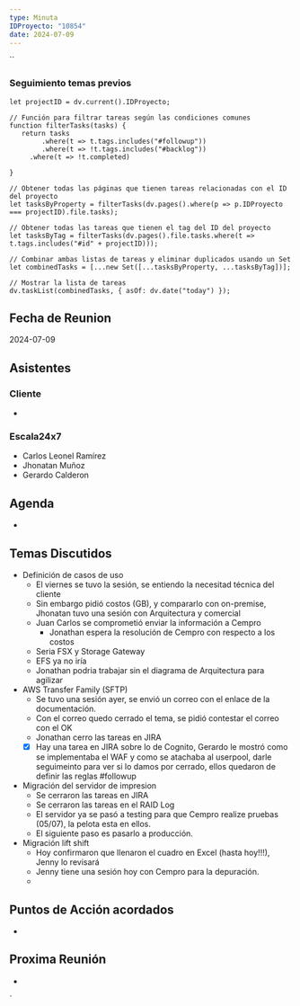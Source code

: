 ```yaml
---
type: Minuta
IDProyecto: "10854"
date: 2024-07-09
---
```

``

### Seguimiento temas previos

```dataviewjs
let projectID = dv.current().IDProyecto;

// Función para filtrar tareas según las condiciones comunes
function filterTasks(tasks) {
   return tasks
        .where(t => t.tags.includes("#followup"))
        .where(t => !t.tags.includes("#backlog"))
     .where(t => !t.completed)
        
}

// Obtener todas las páginas que tienen tareas relacionadas con el ID del proyecto
let tasksByProperty = filterTasks(dv.pages().where(p => p.IDProyecto === projectID).file.tasks);

// Obtener todas las tareas que tienen el tag del ID del proyecto
let tasksByTag = filterTasks(dv.pages().file.tasks.where(t => t.tags.includes("#id" + projectID)));

// Combinar ambas listas de tareas y eliminar duplicados usando un Set
let combinedTasks = [...new Set([...tasksByProperty, ...tasksByTag])];

// Mostrar la lista de tareas
dv.taskList(combinedTasks, { asOf: dv.date("today") });
 ```
## Fecha de Reunion
2024-07-09

## Asistentes

### Cliente
* 
### Escala24x7
- Carlos Leonel Ramírez
-  Jhonatan Muñoz
- Gerardo Calderon

## Agenda
* 
## Temas Discutidos
*  Definición de casos de uso
	* El viernes se tuvo la sesión, se entiendo la necesitad técnica del cliente
	* Sin embargo pidió costos (GB), y compararlo con on-premise, Jhonatan tuvo una sesión con Arquitectura y comercial
	* Juan Carlos se comprometió enviar la información a Cempro
		* Jonathan espera la resolución de Cempro con respecto a los costos
	* Seria FSX y Storage Gateway
	* EFS ya no iría
	* Jonathan podria trabajar sin el diagrama de Arquitectura para agilizar
* AWS Transfer Family (SFTP)
	* Se tuvo una sesión ayer, se envió un correo con el enlace de la documentación.
	* Con el correo quedo cerrado el tema, se pidió contestar el correo con el OK
	* Jonathan cerro las tareas en JIRA
	* [x] Hay una tarea en JIRA sobre lo de Cognito, Gerardo le mostró como se implementaba el WAF y como se atachaba al userpool, darle seguimeinto para ver si lo damos por cerrado, ellos quedaron de definir las reglas #followup
* Migración del servidor de impresion
	* Se cerraron las tareas en JIRA
	* Se cerraron las tareas en el RAID Log
	* El servidor ya se pasó a testing para que Cempro realize pruebas (05/07), la pelota esta en ellos.
	* El siguiente paso es pasarlo a producción.
* Migración lift shift
	* Hoy confirmaron que llenaron el cuadro en Excel (hasta hoy!!!),  Jenny lo revisará
	* Jenny tiene una sesión hoy con Cempro para la depuración.
	* 

## Puntos de Acción acordados
*  

## Proxima Reunión
*   

`